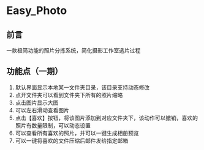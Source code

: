 # Easy_Photo

## 前言
一款极简功能的照片分拣系统，简化摄影工作室选片过程

## 功能点（一期）
1. 默认界面显示本地某一文件夹目录，该目录支持动态修改
2. 点开文件夹可以看到文件夹下所有的照片缩略
3. 点击图片显示大图
4. 可以左右滑动查看图片
5. 点击【喜欢】按钮，将该图片添加到对应文件夹下，该动作可以撤销，喜欢的照片有数量限制，可以动态设置
6. 可以查看所有喜欢的照片，并可以一键生成相册预览
7. 可以一键将喜欢的文件压缩后邮件发给指定邮箱